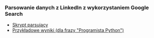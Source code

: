 
<h3>Parsowanie danych z LinkedIn z wykorzystaniem Google Search</h3>

<ul>
<li><a href='search.py'>Skrypt parsujący</a>
<li><a href='result.csv'>Przykładowe wyniki (dla frazy "Programista Python")</a>
</ul>
